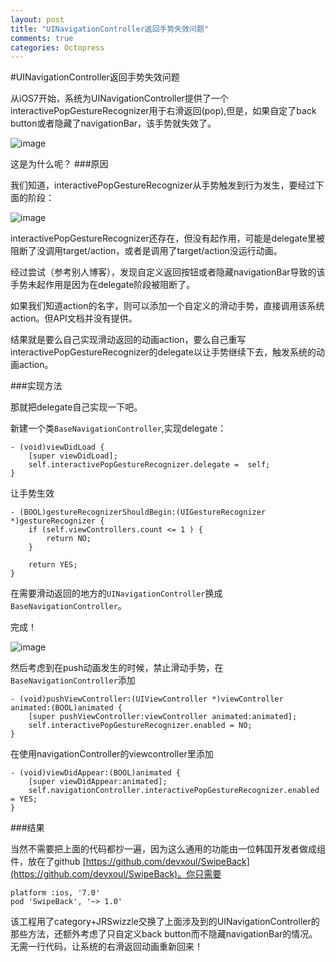 ```yaml
--- 
layout: post 
title: "UINavigationController返回手势失效问题" 
comments: true 
categories: Octopress 
---
```


#UINavigationController返回手势失效问题


从iOS7开始，系统为UINavigationController提供了一个interactivePopGestureRecognizer用于右滑返回(pop),但是，如果自定了back button或者隐藏了navigationBar，该手势就失效了。

![image](http://7xjbdg.com1.z0.glb.clouddn.com/抓狂.png) 

这是为什么呢？
###原因

我们知道，interactivePopGestureRecognizer从手势触发到行为发生，要经过下面的阶段：

![image](http://7xjbdg.com1.z0.glb.clouddn.com/手势过程.png) 

interactivePopGestureRecognizer还存在，但没有起作用，可能是delegate里被阻断了没调用target/action，或者是调用了target/action没运行动画。

经过尝试（参考别人博客），发现自定义返回按钮或者隐藏navigationBar导致的该手势未起作用是因为在delegate阶段被阻断了。


如果我们知道action的名字，则可以添加一个自定义的滑动手势，直接调用该系统action。但API文档并没有提供。

结果就是要么自己实现滑动返回的动画action，要么自己重写interactivePopGestureRecognizer的delegate以让手势继续下去，触发系统的动画action。


###实现方法

那就把delegate自己实现一下吧。

新建一个类`BaseNavigationController`,实现delegate：

```
- (void)viewDidLoad {
    [super viewDidLoad];
    self.interactivePopGestureRecognizer.delegate =  self;
}
```

让手势生效

```
- (BOOL)gestureRecognizerShouldBegin:(UIGestureRecognizer *)gestureRecognizer {
    if (self.viewControllers.count <= 1 ) {
        return NO;
    }

    return YES;
}
```
在需要滑动返回的地方的`UINavigationController`换成`BaseNavigationController`。

完成！

![image](http://7xjbdg.com1.z0.glb.clouddn.com/赞.png) 

然后考虑到在push动画发生的时候，禁止滑动手势，在`BaseNavigationController`添加

```
- (void)pushViewController:(UIViewController *)viewController animated:(BOOL)animated {
    [super pushViewController:viewController animated:animated];
    self.interactivePopGestureRecognizer.enabled = NO;
}
```
在使用navigationController的viewcontroller里添加

```
- (void)viewDidAppear:(BOOL)animated {
    [super viewDidAppear:animated];
    self.navigationController.interactivePopGestureRecognizer.enabled = YES;
}
```

###结果

当然不需要把上面的代码都抄一遍，因为这么通用的功能由一位韩国开发者做成组件，放在了github [https://github.com/devxoul/SwipeBack](https://github.com/devxoul/SwipeBack)。你只需要

```
platform :ios, '7.0'
pod 'SwipeBack', '~> 1.0'
```
该工程用了category+JRSwizzle交换了上面涉及到的UINavigationController的那些方法，还额外考虑了只自定义back button而不隐藏navigationBar的情况。无需一行代码，让系统的右滑返回动画重新回来！






